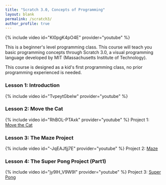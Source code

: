 ```yaml
---
title: "Scratch 3.0, Concepts of Programming"
layout: blank
permalink: /scratch3/
author_profile: true
---
```



{% include video id="Kl0pgK4pO4E" provider="youtube" %}

This is a beginner's level programming class. This course will teach you basic programming concepts through Scratch 3.0, a visual programming language developed by MIT (Massachusetts Institute of Technology).   

This course is designed as a kid's first programming class, no prior programming experienced is needed.


### Lesson 1: Introduction

{% include video id="TvpeytGbelw" provider="youtube" %}


### Lesson 2: Move the Cat

{% include video id="RhBOL-PTAxk" provider="youtube" %}
Project 1: [Move the Cat](https://scratch.mit.edu/projects/410129679)


### Lesson 3: The Maze Project

{% include video id="-JqEAJfjj7E" provider="youtube" %}
Project 2: [Maze](https://scratch.mit.edu/projects/404731903)


### Lesson 4: The Super Pong Project (Part1)

{% include video id="jy9lH_V9W9I" provider="youtube" %}
Project 3: [Super Pong](https://scratch.mit.edu/projects/413033160)
